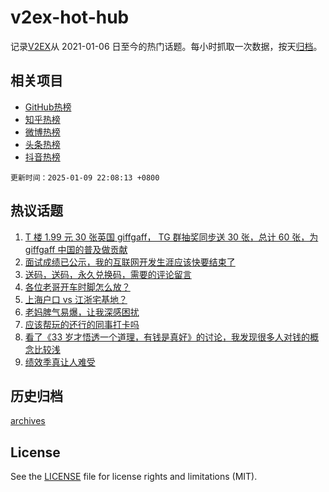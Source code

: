 # v2ex-hot-hub

 记录[V2EX](https://www.v2ex.com/)从 2021-01-06 日至今的热门话题。每小时抓取一次数据，按天[归档](archives)。
 
 ## 相关项目

- [GitHub热榜](https://github.com/snaildev/github-hot-hub)
- [知乎热榜](https://github.com/snaildev/zhihu-hot-hub)
- [微博热榜](https://github.com/snaildev/weibo-hot-hub)
- [头条热榜](https://github.com/snaildev/toutiao-hot-hub)
- [抖音热榜](https://github.com/snaildev/douyin-hot-hub)


 `更新时间：2025-01-09 22:08:13 +0800`

## 热议话题

1. [T 楼 1.99 元 30 张英国 giffgaff， TG 群抽奖同步送 30 张，总计 60 张，为 giffgaff 中国的普及做贡献](https://www.v2ex.com/t/1103737)
1. [面试成绩已公示，我的互联网开发生涯应该快要结束了](https://www.v2ex.com/t/1103807)
1. [送码，送码，永久兑换码，需要的评论留言](https://www.v2ex.com/t/1103712)
1. [各位老哥开车时脚怎么放？](https://www.v2ex.com/t/1103779)
1. [上海户口 vs 江浙宅基地？](https://www.v2ex.com/t/1103801)
1. [老妈脾气易爆，让我深感困扰](https://www.v2ex.com/t/1103758)
1. [应该帮玩的还行的同事打卡吗](https://www.v2ex.com/t/1103810)
1. [看了《33 岁才悟透一个道理，有钱是真好》的讨论，我发现很多人对钱的概念比较浅](https://www.v2ex.com/t/1103742)
1. [绩效季真让人难受](https://www.v2ex.com/t/1103762)

## 历史归档

[archives](archives)

## License

See the [LICENSE](LICENSE) file for license rights and limitations (MIT).
